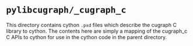# `pylibcugraph/_cugraph_c`

This directory contains cython `.pxd` files which describe the cugraph C library
to cython.  The contents here are simply a mapping of the cugraph_c C APIs to
cython for use in the cython code in the parent directory.